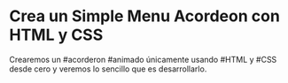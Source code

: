 # Crea un Simple Menu Acordeon con HTML y CSS
 Crearemos un #acorderon #animado únicamente usando #HTML y #CSS desde cero y veremos lo sencillo que es desarrollarlo.

